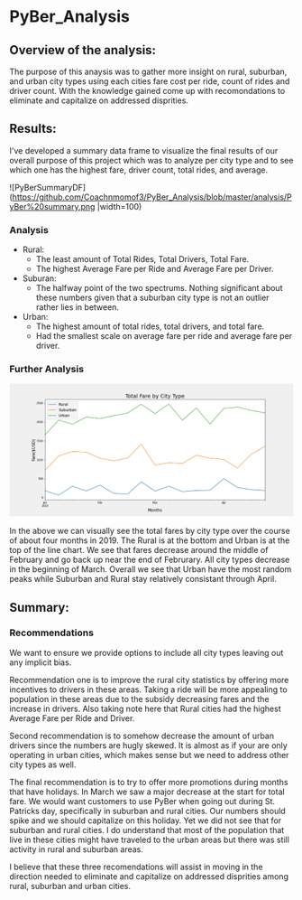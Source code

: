 # PyBer_Analysis

## Overview of the analysis:

The purpose of this anaysis was to gather more insight on  rural, suburban, and urban city types using each cities fare cost per ride, count of rides and driver count.  With the knowledge gained come up with recomondations to eliminate and capitalize on addressed disprities.


## Results: 

I've developed a summary data frame to visualize the final results of our overall purpose of this project which was to analyze per city type and to see which one has the highest fare, driver count, total rides, and average.

![PyBerSummaryDF](https://github.com/Coachnmomof3/PyBer_Analysis/blob/master/analysis/PyBer%20summary.png |width=100)
### Analysis
- Rural:
  - The least amount of Total Rides, Total Drivers, Total Fare.
  - The highest Average Fare per Ride and Average Fare per Driver.
- Suburan:
  - The halfway point of the two spectrums. Nothing significant about these numbers given that a suburban city type is not an outlier rather lies in between.
- Urban:
  - The highest amount of total rides, total drivers, and total fare.
  - Had the smallest scale on average fare per ride and average fare per driver.

### Further Analysis
![PyBer_Fare_Summary](https://github.com/Coachnmomof3/PyBer_Analysis/blob/master/analysis/PyBer_fare_summary.png)

In the above we can visually see the total fares by city type over the course of about four months in 2019. The Rural is at the bottom and Urban is at the top of the line chart. We see that fares decrease around the middle of February and go back up near the end of Februrary. All city types decrease in the beginning of March. Overall we see that Urban have the most random peaks while Suburban and Rural stay relatively consistant through April.

## Summary: 

### Recommendations

We want to ensure we provide options to include all city types leaving out any implicit bias. 

Recommendation one is to improve the rural city statistics by offering more incentives to drivers in these areas. Taking a ride will be more appealing to population in these areas due to the subsidy decreasing fares and the increase in drivers. Also taking note here that Rural cities had the highest Average Fare per Ride and Driver.

Second recommendation is to somehow decrease the amount of urban drivers since the numbers are hugly skewed. It is almost as if your are only operating in urban cities, which makes sense but we need to address other city types as well.

The final recommendation is to try to offer more promotions during months that have holidays. In March we saw a major decrease at the start for total fare. We would want customers to use PyBer when going out during St. Patricks day, specifically in suburban and rural cities. Our numbers should spike and we should capitalize on this holiday. Yet we did not see that for suburban and rural cities. I do understand that most of the population that live in these cities might have traveled to the urban areas but there was still activity in rural and suburban areas.

I believe that these three recomendations will assist in moving in the direction needed to eliminate and capitalize on addressed disprities among rural, suburban and urban cities.

